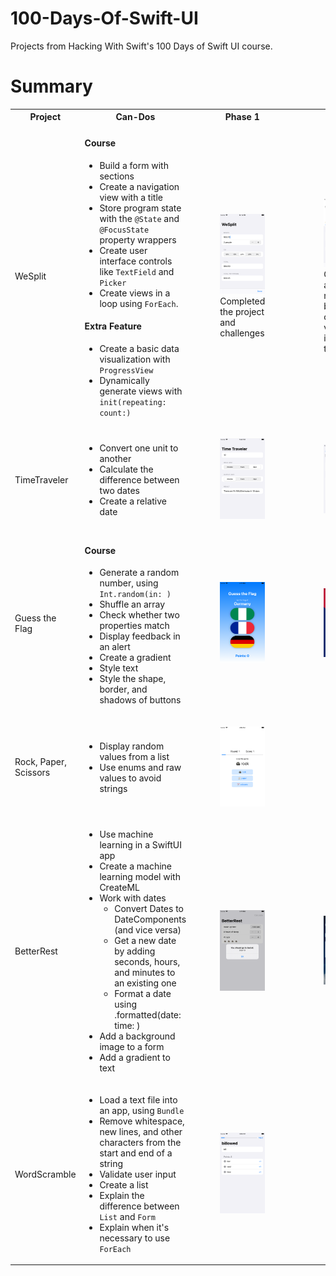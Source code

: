 # 100-Days-Of-Swift-UI

Projects from Hacking With Swift's 100 Days of Swift UI course. 


# Summary

 <table>
  <tr>
    <th>Project</th>
    <th>Can-Dos</th>
    <th>Phase 1</th>
    <th>Phase 2</th>
  </tr>
  <tr>
    <td>WeSplit</td>
    <td>
      <h4>Course</h3>
      <ul>
        <li>Build a form with sections</li>
        <li>Create a navigation view with a title </li>
        <li>Store program state with the <code>@State</code> and <code>@FocusState</code> property wrappers</li>
        <li>Create user interface controls like <code>TextField</code> and <code>Picker</code></li>
        <li>Create views in a loop using <code>ForEach</code>.</li>
      </ul>
      <h4>Extra Feature</h3>
      <ul>
        <li>Create a basic data visualization with <code>ProgressView</code></li>
        <li>Dynamically generate views with <code>init(repeating: count:)</code></li>
      </ul>
    </td>
    <td>
      <figure>
        <img 
           src="https://github.com/biomedicalmuse/100-Days-Of-Swift-UI/blob/master/01%20-%20WeSplit/Screenshots/phase-1-screenshot.png"
            width="220"
       />
      <figcaption>Completed the project and challenges</figcaption>
      </figure>
    </td>
    <td>
      <figure>
        <img 
           src="https://github.com/biomedicalmuse/100-Days-Of-Swift-UI/blob/master/01%20-%20WeSplit/Screenshots/phase-2-screenshot.png"
           width="220"
       />
      <figcaption>Created a data model, built custom views, improved the UX</figcaption>
      </figure>
    </td>
  </tr>
  <tr>
    <td>TimeTraveler</td>
    <td>
      <ul>
        <li>Convert one unit to another</li>
        <li>Calculate the difference between two dates</li>
        <li>Create a relative date</li>
      </ul>
    </td>
    <td>
      <figure>
        <img 
           src="https://github.com/biomedicalmuse/100-Days-Of-Swift-UI/blob/master/02%20-%20TimeTraveler/Screenshots/phase-1.png"
            width="220"
       />
      </figure>
    </td>
    <td>
      <figure>
        <img 
           src="https://github.com/biomedicalmuse/100-Days-Of-Swift-UI/blob/master/02%20-%20TimeTraveler/Screenshots/phase-2.png"
           width="220"
       />
      </figure>
    </td>
  </tr>
 <tr>
    <td>Guess the Flag</td>
    <td>
      <h4>Course</h3>
      <ul>
       <li>Generate a random number, using <code>Int.random(in: )</code></li>
       <li>Shuffle an array</li>
       <li>Check whether two properties match</li>
       <li>Display feedback in an alert</li>
       <li>Create a gradient</li>
       <li>Style text</li>
       <li>Style the shape, border, and shadows of buttons</li>
      </ul>
    </td>
    <td>
      <figure>
        <img 
           src="https://github.com/biomedicalmuse/100-Days-Of-Swift-UI/blob/master/03%20-%20GuessTheFlag/Screenshots/phase-1.png"
            width="220"
       />
      </figure>
    </td>
    <td>
      <figure>
        <img 
           src="https://github.com/biomedicalmuse/100-Days-Of-Swift-UI/blob/master/03%20-%20GuessTheFlag/Screenshots/phase-2.png"
           width="220"
       />
      </figure>
    </td>
  </tr>
 <tr>
    <td>Rock, Paper, Scissors</td>
    <td>
     <ul>
      <li>Display random values from a list</li>
      <li>Use enums and raw values to avoid strings</li>
     </ul>
    </td>
    <td>
      <figure>
        <img 
           src="https://github.com/biomedicalmuse/100-Days-Of-Swift-UI/blob/master/05%20-%20RockPaperScissors/Screenshots/phase-1.png"
            width="220"
       />
      </figure>
    </td>
    <td>
    </td>
  </tr>
 <tr>
    <td>BetterRest</td>
    <td>
     <ul>
      <li>Use machine learning in a SwiftUI app</li>
      <li>Create a machine learning model with CreateML </li>
      <li>Work with dates 
       <ul>
           <li>Convert Dates to DateComponents (and vice versa) </li>
           <li>Get a new date by adding seconds, hours, and minutes to an existing one</li>
           <li>Format a date using .formatted(date: time: )</li>
       </ul>
      </li>
      <li>Add a background image to a form</li>
      <li>Add a gradient to text</li>
     </ul>
    </td>
    <td>
      <figure>
        <img 
           src="https://github.com/biomedicalmuse/100-Days-Of-Swift-UI/blob/master/06%20-%20BetterRest/Screenshots/phase-1.png"
            width="220"
       />
      </figure>
    </td>
  <td>
      <figure>
        <img 
           src="https://github.com/biomedicalmuse/100-Days-Of-Swift-UI/blob/master/06%20-%20BetterRest/Screenshots/phase-2.png"
            width="220"
       />
      </figure>
    </td>
  </tr>
 <tr>
    <td>WordScramble</td>
    <td>
     <ul>
      <li>Load a text file into an app, using <code>Bundle</code></li>
      <li>Remove whitespace, new lines, and other characters from the start and end of a string</li>
      <li>Validate user input</li>
      <li>Create a list</li>
      <li>Explain the difference between <code>List</code> and <code>Form</code></li>
      <li>Explain when it's necessary to use <code>ForEach</code></li>
     </ul>
    </td>
    <td>
      <figure>
        <img 
           src="https://github.com/biomedicalmuse/100-Days-Of-Swift-UI/blob/master/07%20-%20WordScramble/Screenshots/phase-1.png"
            width="220"
       />
      </figure>
   </td>
   <td>
   </td>
  </tr>
</table> 
